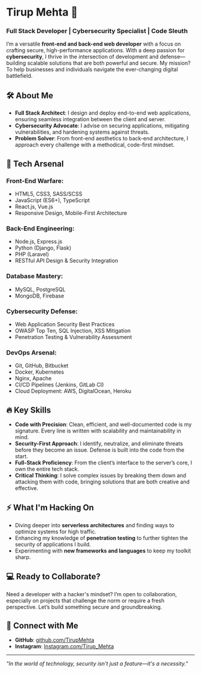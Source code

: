 # Tirup Mehta 👾

### Full Stack Developer | Cybersecurity Specialist | Code Sleuth

I’m a versatile **front-end and back-end web developer** with a focus on crafting secure, high-performance applications. With a deep passion for **cybersecurity**, I thrive in the intersection of development and defense—building scalable solutions that are both powerful and secure. My mission? To help businesses and individuals navigate the ever-changing digital battlefield.

## 🛠️ About Me

- **Full Stack Architect**: I design and deploy end-to-end web applications, ensuring seamless integration between the client and server.
- **Cybersecurity Advocate**: I advise on securing applications, mitigating vulnerabilities, and hardening systems against threats.
- **Problem Solver**: From front-end aesthetics to back-end architecture, I approach every challenge with a methodical, code-first mindset.

## 🧰 Tech Arsenal

### Front-End Warfare:
- HTML5, CSS3, SASS/SCSS
- JavaScript (ES6+), TypeScript
- React.js, Vue.js
- Responsive Design, Mobile-First Architecture

### Back-End Engineering:
- Node.js, Express.js
- Python (Django, Flask)
- PHP (Laravel)
- RESTful API Design & Security Integration

### Database Mastery:
- MySQL, PostgreSQL
- MongoDB, Firebase

### Cybersecurity Defense:
- Web Application Security Best Practices
- OWASP Top Ten, SQL Injection, XSS Mitigation
- Penetration Testing & Vulnerability Assessment

### DevOps Arsenal:
- Git, GitHub, Bitbucket
- Docker, Kubernetes
- Nginx, Apache
- CI/CD Pipelines (Jenkins, GitLab CI)
- Cloud Deployment: AWS, DigitalOcean, Heroku

## 🔥 Key Skills

- **Code with Precision**: Clean, efficient, and well-documented code is my signature. Every line is written with scalability and maintainability in mind.
- **Security-First Approach**: I identify, neutralize, and eliminate threats before they become an issue. Defense is built into the code from the start.
- **Full-Stack Proficiency**: From the client’s interface to the server’s core, I own the entire tech stack.
- **Critical Thinking**: I solve complex issues by breaking them down and attacking them with code, bringing solutions that are both creative and effective.

## ⚡ What I'm Hacking On

- Diving deeper into **serverless architectures** and finding ways to optimize systems for high traffic.
- Enhancing my knowledge of **penetration testing** to further tighten the security of applications I build.
- Experimenting with **new frameworks and languages** to keep my toolkit sharp.

## 💻 Ready to Collaborate?

Need a developer with a hacker's mindset? I’m open to collaboration, especially on projects that challenge the norm or require a fresh perspective. Let’s build something secure and groundbreaking.

## 🔗 Connect with Me

- **GitHub**: [github.com/TirupMehta](https://github.com/TirupMehta)
- **Instagram**: [Instagram.com/Tirup_Mehta](https://instagram.com/Tirup_Mehta)

---

_"In the world of technology, security isn't just a feature—it's a necessity."_

